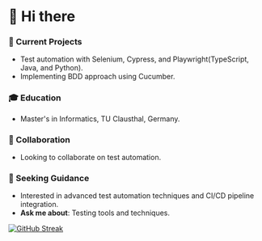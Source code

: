 # 👋 Hi there

### 🔭 Current Projects
- Test automation with Selenium, Cypress, and Playwright(TypeScript, Java, and Python).
- Implementing BDD approach using Cucumber.

### 🎓 Education
- Master's in Informatics, TU Clausthal, Germany.

### 🤝 Collaboration
- Looking to collaborate on test automation.

### 🤔 Seeking Guidance
- Interested in advanced test automation techniques and CI/CD pipeline integration.
- **Ask me about**: Testing tools and techniques.


[![GitHub Streak](https://streak-stats.demolab.com/?user=mib-coding)](https://git.io/streak-stats)
